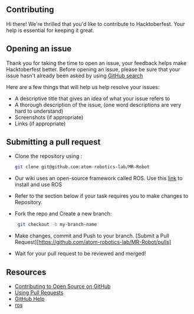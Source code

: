 ## Contributing 

Hi there! We're thrilled that you'd like to contribute to Hacktoberfest. Your help is essential for keeping it great.


## Opening an issue

Thank you for taking the time to open an issue, your feedback helps make Hacktoberfest better.
Before opening an issue, please be sure that your issue hasn't already been asked by using [GitHub search](https://help.github.com/articles/searching-issues/)

Here are a few things that will help us help resolve your issues:

- A descriptive title that gives an idea of what your issue refers to
- A thorough description of the issue, (one word descriptions are very hard to understand)
- Screenshots (if appropriate)
- Links (if appropriate)

## Submitting a pull request

* Clone the repository using :
    ```bash
    git clone git@github.com:atom-robotics-lab/MR-Robot
    ```
* Our wiki uses an open-source framework called ROS. Use this [link](http://wiki.ros.org/) to install and use ROS

* Refer to the section below if your task requires you to make changes to Repository.

* Fork the repo and Create a new branch: 
   ```bash
    git checkout -b my-branch-name
    ```
* Make changes, commit and Push to your branch. [Submit a Pull Request][https://github.com/atom-robotics-lab/MR-Robot/pulls]

* Wait for your pull request to be reviewed and merged!

## Resources

- [Contributing to Open Source on GitHub](https://guides.github.com/activities/contributing-to-open-source/)
- [Using Pull Requests](https://help.github.com/articles/using-pull-requests/)
- [GitHub Help](https://help.github.com)
- [ros](http://wiki.ros.org/)